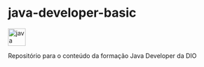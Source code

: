 # java-developer-basic

<img src="https://cdn.jsdelivr.net/gh/devicons/devicon/icons/java/java-original.svg" height="40" alt="java logo"  />


Repositório para o conteúdo da formação Java Developer da DIO
